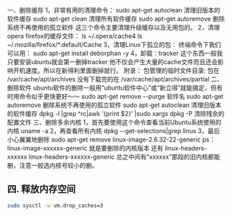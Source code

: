 一、删除缓存
1，非常有用的清理命令：
sudo apt-get autoclean                清理旧版本的软件缓存
sudo apt-get clean                    清理所有软件缓存
sudo apt-get autoremove             删除系统不再使用的孤立软件
这三个命令主要清理升级缓存以及无用包的。
2，清理opera firefox的缓存文件：
ls ~/.opera/cache4
ls ~/.mozilla/firefox/*.default/Cache
3，清理Linux下孤立的包：
终端命令下我们可以用：
sudo apt-get install deborphan -y
4，卸载：tracker
这个东西一般我只要安装ubuntu就会第一删掉tracker 他不仅会产生大量的cache文件而且还会影响开机速度。所以在新得利里面删掉就行。
附录：
包管理的临时文件目录:
包在
/var/cache/apt/archives
没有下载完的在
/var/cache/apt/archives/partial
二、删除软件
ubuntu软件的删除一般用“ubuntu软件中心”或“新立得”就能搞定，但有时用命令似乎更快更好～～
sudo apt-get remove --purge 软件名
sudo apt-get autoremove           删除系统不再使用的孤立软件
sudo apt-get autoclean              清理旧版本的软件缓存
dpkg -l |grep ^rc|awk '{print $2}' |sudo xargs dpkg -P       清除残余的配置文件
三、删除多余内核
1，首先要使用这个命令查看当前Ubuntu系统使用的内核
uname -a
2，再查看所有内核
dpkg --get-selections|grep linux
3，最后小心翼翼地删除
sudo apt-get remove linux-image-2.6.32-22-generic
ps：linux-image-xxxxxx-generic    就是要删除的内核版本
还有
linux-headers-xxxxxx
linux-headers-xxxxxx-generic    总之中间有“xxxxxx”那段的旧内核都能删，注意一般选内核号较小的删。  

## 四. 释放内存空间   

~~~bash
sudo sysctl -w vm.drop_caches=3
~~~

